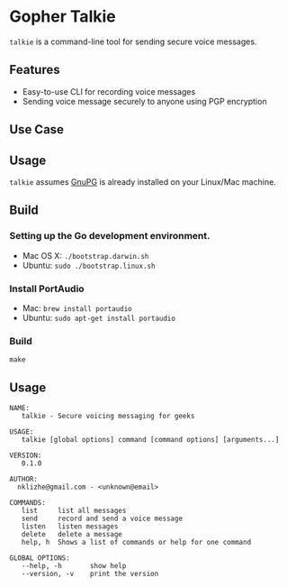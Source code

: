 # Gopher Talkie
`talkie` is a command-line tool for sending secure voice messages.

## Features
* Easy-to-use CLI for recording voice messages
* Sending voice message securely to anyone using PGP encryption

## Use Case
<TODO>

## Usage
`talkie` assumes [GnuPG](https://www.gnupg.org/) is already installed on your Linux/Mac machine.




## Build

### Setting up the Go development environment.
* Mac OS X: `./bootstrap.darwin.sh`
* Ubuntu: `sudo ./bootstrap.linux.sh`

### Install PortAudio
* Mac: `brew install portaudio`
* Ubuntu: `sudo apt-get install portaudio`

### Build
```
make
```

## Usage
```
NAME:
   talkie - Secure voicing messaging for geeks

USAGE:
   talkie [global options] command [command options] [arguments...]

VERSION:
   0.1.0

AUTHOR:
  nklizhe@gmail.com - <unknown@email>

COMMANDS:
   list		list all messages
   send		record and send a voice message
   listen	listen messages
   delete	delete a message
   help, h	Shows a list of commands or help for one command
   
GLOBAL OPTIONS:
   --help, -h		show help
   --version, -v	print the version
 ```
